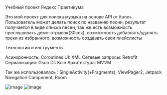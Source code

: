 Учебный проект Яндекс Практикума

Это мой проект для поиска музыка на основе API от itunes. 
Пользователь может делать поиск по названию песни, результат получается в виде списка песен, так же есть возможность прослушивать демо-отрывок(30сек), возможность добавлять/удалять треки из избранного, возможность создавать свои плейслисты

Технологии и инструменты

Асинхронность: Coroutines
UI: XML
Сетевые запросы: Retrofit
Сериализация: Gson
DI: Koin
Архитектура: MVVM

Так же использовалась : SingleActivity(+Fragments), ViewPager2, Jetpack Navigation Component, Room

![image](https://github.com/user-attachments/assets/34093572-6626-4929-b851-7246fb576c73)
![image](https://github.com/user-attachments/assets/25b166a6-aeb1-4d18-952d-1f87f0aacb5a)



